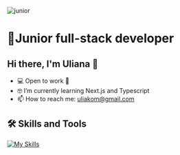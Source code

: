 
![junior](https://raw.githubusercontent.com/TheDudeThatCode/TheDudeThatCode/master/Assets/Designer.gif)


# 🚀Junior full-stack developer




##  Hi there, I'm Uliana 👋
-  💻 Open to work 💚
- 🤓 I’m currently learning Next.js and Typescript
- 📫 How to reach me: uliakom@gmail.com


## 🛠 Skills and Tools
[![My Skills](https://skillicons.dev/icons?i=js,html,css,nodejs,react,nextjs,ts,mongodb,express,redux,materialui,emotion,git,figma,webpack&perline=8)](https://skillicons.dev)

